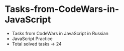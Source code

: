 # Tasks-from-CodeWars-in-JavaScript

- Tasks from CodeWars in JavaScript in Russian
- JavaScript Practice
- Total solved tasks -> 24
